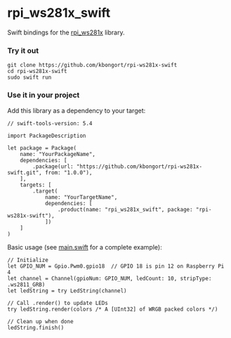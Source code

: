# rpi_ws281x_swift

Swift bindings for the [rpi_ws281x](https://github.com/jgarff/rpi_ws281x) library.

### Try it out
```
git clone https://github.com/kbongort/rpi-ws281x-swift
cd rpi-ws281x-swift
sudo swift run
```

### Use it in your project

Add this library as a dependency to your target:
```
// swift-tools-version: 5.4

import PackageDescription

let package = Package(
    name: "YourPackageName",
    dependencies: [
        .package(url: "https://github.com/kbongort/rpi-ws281x-swift.git", from: "1.0.0"),
    ],
    targets: [
        .target(
            name: "YourTargetName",
            dependencies: [
                .product(name: "rpi_ws281x_swift", package: "rpi-ws281x-swift"),
            ])
    ]
)
```

Basic usage (see [main.swift](https://github.com/kbongort/rpi-ws281x-swift/blob/main/Sources/Demo/main.swift) for a complete example):
```
// Initialize
let GPIO_NUM = Gpio.Pwm0.gpio18  // GPIO 18 is pin 12 on Raspberry Pi 4
let channel = Channel(gpioNum: GPIO_NUM, ledCount: 10, stripType: .ws2811_GRB)
let ledString = try LedString(channel)

// Call .render() to update LEDs
try ledString.render(colors /* A [UInt32] of WRGB packed colors */)

// Clean up when done
ledString.finish()

```
